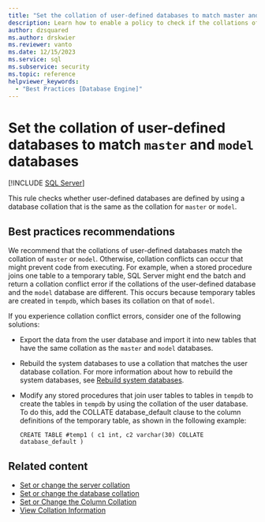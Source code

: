 ```yaml
---
title: "Set the collation of user-defined databases to match master and model databases"
description: Learn how to enable a policy to check if the collations of user-defined databases and system databases are the same.
author: dzsquared
ms.author: drskwier
ms.reviewer: vanto
ms.date: 12/15/2023
ms.service: sql
ms.subservice: security
ms.topic: reference
helpviewer_keywords:
  - "Best Practices [Database Engine]"
---
```

# Set the collation of user-defined databases to match `master` and `model` databases

[!INCLUDE [SQL Server](../../includes/applies-to-version/sqlserver.md)]

This rule checks whether user-defined databases are defined by using a database collation that is the same as the collation for `master` or `model`.

## Best practices recommendations

We recommend that the collations of user-defined databases match the collation of `master` or `model`. Otherwise, collation conflicts can occur that might prevent code from executing. For example, when a stored procedure joins one table to a temporary table, SQL Server might end the batch and return a collation conflict error if the collations of the user-defined database and the `model` database are different. This occurs because temporary tables are created in `tempdb`, which bases its collation on that of `model`.

  If you experience collation conflict errors, consider one of the following solutions:

  - Export the data from the user database and import it into new tables that have the same collation as the `master` and `model` databases.

  - Rebuild the system databases to use a collation that matches the user database collation. For more information about how to rebuild the system databases, see [Rebuild system databases](../databases/rebuild-system-databases.md).

  - Modify any stored procedures that join user tables to tables in `tempdb` to create the tables in `tempdb` by using the collation of the user database. To do this, add the COLLATE database_default clause to the column definitions of the temporary table, as shown in the following example:

    ```
    CREATE TABLE #temp1 ( c1 int, c2 varchar(30) COLLATE database_default )
    ```

## Related content

- [Set or change the server collation](../collations/set-or-change-the-server-collation.md)
- [Set or change the database collation](../collations/set-or-change-the-database-collation.md)
- [Set or Change the Column Collation](../collations/set-or-change-the-column-collation.md)
- [View Collation Information](../collations/view-collation-information.md)
